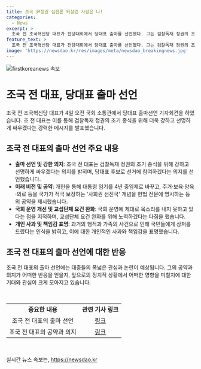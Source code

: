 ```yaml
---
title: 조국 尹정권 심판론 되살린 사람은 나!
categories:
  - News
excerpt: >
  조국 전 조국혁신당 대표가 전당대회에서 당대표 출마를 선언했다. 그는 검찰독재 정권의 조기 종식을 위해 강하고 선명하게 싸울 것이라고 강조했으며, 국회 운영에 목소리를 내기 위해 노력하고, 헌법 개정과 특검법 등에 대한 입장을 밝혔다. 그는 자신과 가족이 재판 중인 상황을 인정하며 국민에게 사과했다. 20일 전당대회에서의 출마를 위해 당 대표직을 사퇴했다.
feature_text: >
  조국 전 조국혁신당 대표가 전당대회에서 당대표 출마를 선언했다. 그는 검찰독재 정권의 조기 종식을 위해 강하고 선명하게 싸울 것이라고 강조했으며, 국회 운영에 목소리를 내기 위해 노력하고, 헌법 개정과 특검법 등에 대한 입장을 밝혔다. 그는 자신과 가족이 재판 중인 상황을 인정하며 국민에게 사과했다. 20일 전당대회에서의 출마를 위해 당 대표직을 사퇴했다.
image: 'https://newsdao.kr/res/images/meta/newsdao_breakingnews.jpg'
---
```


<p><img src="https://newsdao.kr/res/images/meta/newsdao_breakingnews.jpg" alt="firstkoreanews 속보" /></p>

<h1>조국 전 대표, 당대표 출마 선언</h1>

<p data-ke-size="size16">조국 전 조국혁신당 대표가 4일 오전 국회 소통관에서 당대표 출마선언 기자회견을 하였습니다. 조 전 대표는 이를 통해 검찰독재 정권의 조기 종식을 위해 더욱 강하고 선명하게 싸우겠다는 강력한 메시지를 발표했습니다.</p>

<h2 data-ke-size="size26">조국 전 대표의 출마 선언 주요 내용</h2>

<ul>
  <li><b>출마 선언 및 강한 의지</b>: 조국 전 대표는 검찰독재 정권의 조기 종식을 위해 강하고 선명하게 싸우겠다는 의지를 밝히며, 당대표 후보로 선거에 참여하겠다는 의지를 선언했습니다.</li>
  <li><b>미래 비전 및 공약</b>: 개헌을 통해 대통령 임기를 4년 중임제로 바꾸고, 주거·보육·양육·의료 등을 국가가 적극 보장하는 '사회권 선진국' 개념을 헌법 전문에 명시하는 등의 공약을 제시했습니다.</li>
  <li><b>국회 운영 개선 및 교섭단체 요건 완화</b>: 국회 운영에 제대로 목소리를 내지 못하고 있다는 점을 지적하며, 교섭단체 요건 완화를 위해 노력하겠다는 다짐을 했습니다.</li>
  <li><b>개인 사과 및 책임감 표명</b>: 과거의 행적과 가족의 사건으로 인해 국민들에게 상처를 드렸다는 인식을 밝히고, 이에 대한 개인적인 사과와 책임감을 표명했습니다.</li>
</ul>

<h2 data-ke-size="size26">조국 전 대표의 출마 선언에 대한 반응</h2>

<p data-ke-size="size16">조국 전 대표의 출마 선언에는 대중들의 폭넓은 관심과 논란이 예상됩니다. 그의 공약과 의지가 어떠한 반응을 얻을지, 앞으로의 정치적 상황에서 어떠한 영향을 미칠지에 대한 기대와 관심이 크게 모아지고 있습니다.</p>

<p data-ke-size="size16">&nbsp;</p>

<table>
  <tbody>
    <tr>
      <td style="text-align: center; height: 17px;"><b>중요한 내용</b></td>
      <td style="text-align: center; height: 17px;"><b>관련 기사 링크</b></td>
    </tr>
    <tr>
      <td style="text-align: center;">조국 전 대표의 출마 선언</td>
      <td style="text-align: center;"><a href="https://www.example.com/article1">링크</a></td>
    </tr>
    <tr>
      <td style="text-align: center;">조국 전 대표의 공약과 의지</td>
      <td style="text-align: center;"><a href="https://www.example.com/article2">링크</a></td>
    </tr>
  </tbody>
</table>

<p data-ke-size="size16">&nbsp;</p>
실시간 뉴스 속보는, <a href="https://newsdao.kr" rel="dofollow">https://newsdao.kr</a>


